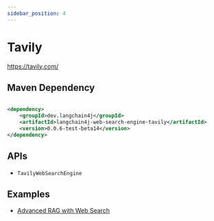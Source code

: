 ```yaml
---
sidebar_position: 4
---
```


# Tavily

https://tavily.com/

## Maven Dependency

```xml

<dependency>
    <groupId>dev.langchain4j</groupId>
    <artifactId>langchain4j-web-search-engine-tavily</artifactId>
    <version>0.0.6-test-beta14</version>
</dependency>
```

## APIs

- `TavilyWebSearchEngine`

## Examples

- [Advanced RAG with Web Search](https://github.com/langchain4j/langchain4j-examples/blob/main/rag-examples/src/main/java/_3_advanced/_08_Advanced_RAG_Web_Search_Example.java)
